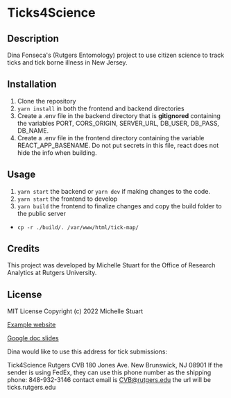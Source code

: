 # Ticks4Science

## Description
Dina Fonseca's (Rutgers Entomology) project to use citizen science to track ticks and tick borne illness in New Jersey.

## Installation
1. Clone the repository
2. `yarn install` in both the frontend and backend directories
3. Create a .env file in the backend directory that is **gitignored** containing the variables PORT, CORS_ORIGIN, SERVER_URL, DB_USER, DB_PASS, DB_NAME.
1. Create a .env file in the frontend directory containing the variable REACT_APP_BASENAME.  Do not put secrets in this file, react does not hide the info when building.

## Usage
1. `yarn start` the backend or `yarn dev` if making changes to the code.
1. `yarn start` the frontend to develop
1. `yarn build` the frontend to finalize changes and copy the build folder to the public server
- `cp -r ./build/. /var/www/html/tick-map/`

## Credits
This project was developed by Michelle Stuart for the Office of Research Analytics at Rutgers University.

## License
MIT License
Copyright (c) 2022 Michelle Stuart

[Example website](https://mosaic.njaes.rutgers.edu/tick-map/)

[Google doc slides](https://docs.google.com/presentation/d/1muZgI3MPhEVlv0JKxF1sGIYx0K7GVXOh/edit#slide=id.p1)

Dina would like to use this address for tick submissions:

Tick4Science
Rutgers CVB
180 Jones Ave.
New Brunswick, NJ 08901
If the sender is using FedEx, they can use this phone number as the shipping phone:  848-932-3146
contact email is CVB@rutgers.edu
the url will be ticks.rutgers.edu